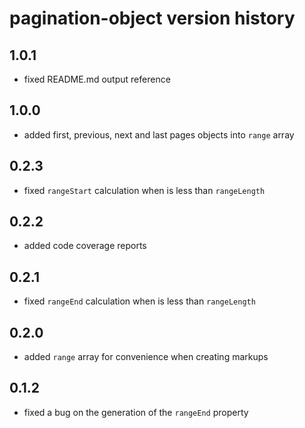 # pagination-object version history


## 1.0.1
- fixed README.md output reference

## 1.0.0
- added first, previous, next and last pages objects into `range` array

## 0.2.3
- fixed `rangeStart` calculation when is less than `rangeLength`

## 0.2.2
- added code coverage reports

## 0.2.1
- fixed `rangeEnd` calculation when is less than `rangeLength`

## 0.2.0
- added `range` array for convenience when creating markups

## 0.1.2
- fixed a bug on the generation of the `rangeEnd` property
